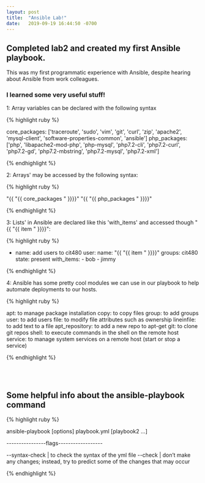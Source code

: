 ```yaml
---
layout: post
title:  "Ansible Lab!"
date:   2019-09-19 16:44:50 -0700
---
```


## Completed lab2 and created my first Ansible playbook.

<!--break-->

This was my first programmatic experience with Ansible, despite hearing about
Ansible from work colleagues.

### I learned some very useful stuff!

1: Array variables can be declared with the following syntax

{% highlight ruby %}

core_packages: ['traceroute', 'sudo', 'vim', 'git', 'curl', 'zip', 'apache2', 'mysql-client', 'software-properties-common', 'ansible']
php_packages: ['php', 'libapache2-mod-php', 'php-mysql', 'php7.2-cli', 'php7.2-curl', 'php7.2-gd', 'php7.2-mbstring', 'php7.2-mysql', 'php7.2-xml']
	
{% endhighlight %}

2: Arrays' may be accessed by the following syntax:

{% highlight ruby %}

"{{ "{{ core_packages " }}}}"
"{{ "{{ php_packages " }}}}"
	
{% endhighlight %}

3: Lists' in Ansible are declared like this 'with_items' and accessed though "{{ "{{ item " }}}}":

{% highlight ruby %}

- name: add users to cit480
    user:
       name: "{{ "{{ item " }}}}"
       groups: cit480
       state: present
    with_items:
       - bob
       - jimmy

{% endhighlight %}

4: Ansible has some pretty cool modules we can use in our playbook to help automate deployments to our hosts.

{% highlight ruby %}

 apt: to manage package installation
 copy: to copy files
 group: to add groups
 user: to add users
 file: to modify file attributes such as ownership
 lineinfile: to add text to a file
 apt_repository: to add a new repo to apt-get
 git: to clone git repos
 shell: to execute commands in the shell on the remote host
 service: to manage system services on a remote host (start or stop a service)
 
{% endhighlight %}

<br><br>

## Some helpful info about the ansible-playbook command

{% highlight ruby %}

ansible-playbook [options] playbook.yml [playbook2 ...]

----------------flags------------------

--syntax-check | to check the syntax of the yml file
--check | don’t make any changes; instead, try to predict some of the changes that may occur

{% endhighlight %}
